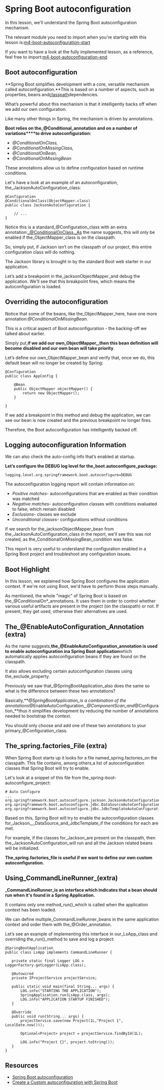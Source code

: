 # Spring Boot autoconfiguration

In this lesson, we'll understand the Spring Boot autoconfiguration mechanism.

The relevant module you need to import when you're starting with this lesson is:[m4-boot-autoconfiguration-start](https://github.com/eugenp/learn-spring/tree/module4/m4-boot-autoconfiguration-start)

If you want to have a look at the fully implemented lesson, as a reference, feel free to import:[m4-boot-autoconfiguration-end](https://github.com/eugenp/learn-spring/tree/module4/m4-boot-autoconfiguration-end)

## Boot autoconfiguration

**Spring Boot simplifies development with a core, versatile mechanism called autoconfiguration.**This is based on a number of aspects, such as properties, beans and[classpath](https://en.wikipedia.org/wiki/Classpath_(Java))dependencies.

What’s powerful about this mechanism is that it intelligently backs off when we add our own configuration.

Like many other things in Spring, the mechanism is driven by annotations.

**Boot relies on the_@Conditional_annotation and on a number of variations****to drive autoconfiguration:**

-   _@ConditionalOnClass,_
-   _@ConditionalOnMissingClass,_
-   _@ConditionalOnBean,_
-   _@ConditionalOnMissingBean_

These annotations allow us to define configuration based on runtime conditions.

Let's have a look at an example of an autoconfiguration, the_JacksonAutoConfiguration_class:

```
@Configuration
@ConditionalOnClass(ObjectMapper.class)
public class JacksonAutoConfiguration {
    
    // ...
}
```

Notice this is a standard_@Configuration_class with an extra annotation:_@ConditionalOnClass._As the name suggests, this will only be enabled if the_ObjectMapper_class is on the classpath.

So, simply put, if Jackson isn’t on the classpath of our project, this entire configuration class will do nothing.

The Jackson library is brought in by the standard Boot web starter in our application.

Let’s add a breakpoint in the_jacksonObjectMapper_and debug the application. We'll see that this breakpoint fires, which means the autoconfiguration is loaded.

## Overriding the autoconfiguration

Notice that some of the beans, like the_ObjectMapper_here, have one more annotation:_@ConditionalOnMissingBean._

This is a critical aspect of Boot autoconfiguration - the backing-off we talked about earlier.

Simply put,**if we add our own_ObjectMapper,_then this bean definition will become disabled and our own bean will take priority**.

Let’s define our own_ObjectMapper_bean and verify that, once we do, this default bean will no longer be created by Spring:

```
@Configuration
public class AppConfig {

    @Bean
    public ObjectMapper objectMapper() {
        return new ObjectMapper();
    }

}
```

If we add a breakpoint in this method and debug the application, we can see our bean is now created and the previous breakpoint no longer fires.

Therefore, the Boot autoconfiguration has intelligently backed off.

## Logging autoconfiguration Information

We can also check the auto-config info that’s enabled at startup.

**Let’s configure the DEBUG log level for the_boot.autoconfigure_package:**

```
logging.level.org.springframework.boot.autoconfigure=DEBUG
```

The autoconfiguration logging report will contain information on:

-   _Positive matches_\- autoconfigurations that are enabled as their condition was matched
-   _Negative matches_- autoconfiguration classes with conditions evaluated to false, which remain disabled
-   _Exclusions_- classes we exclude
-   _Unconditional classes_- configurations without conditions

If we search for the_jacksonObjectMapper_bean from the_JacksonAutoConfiguration_class in the report, we'll see this was not created, as the_ConditionalOnMissingBean_condition was false.

This report is very useful to understand the configuration enabled in a Spring Boot project and troubleshoot any configuration issues.

## Boot Highlight

In this lesson, we explained how Spring Boot configures the application context. If we're not using Boot, we'd have to perform those steps manually.

As mentioned, the whole "magic" of Spring Boot is based on the_@ConditionalOn\*_annotations. It uses them in order to control whether various useful artifacts are present in the project (on the classpath) or not. If present, they get used, otherwise their alternatives are used.

## The_@EnableAutoConfiguration_Annotation (extra)

As the name suggests,**the_@EnableAutoConfiguration_annotation is used to enable autoconfiguration ina Spring Boot application**which automatically applies autoconfiguration beans if they are found on the classpath.

It also allows excluding certain autoconfiguration classes using the_exclude_property.

Previously we saw that_@SpringBootApplication_also does the same so what is the difference between these two annotations?

Basically,**_@SpringBootApplication_is a combination of the annotations_@EnableAutoConfiguration_,_@ComponentScan_and_@Configuration_**thus it simplifies development by reducing the number of annotations needed to bootstrap the context.

You should only choose and add one of these two annotations to your primary_@Configuration_class.

## The_spring.factories_File (extra)

When Spring Boot starts up it looks for a file named_spring.factories_on the classpath. This file contains, among others,a list of autoconfiguration classes that Spring Boot will try to enable.

Let's look at a snippet of this file from the_spring-boot-autoconfigure_project:

```
# Auto Configure
...
org.springframework.boot.autoconfigure.jackson.JacksonAutoConfiguration,\
org.springframework.boot.autoconfigure.jdbc.DataSourceAutoConfiguration,\
org.springframework.boot.autoconfigure.jdbc.JdbcTemplateAutoConfiguration,\
```

Based on this, Spring Boot will try to enable the autoconfiguration classes for_Jackson_,_DataSource_and_JdbcTemplate_if the conditions for each are met.

For example, if the classes for_Jackson_are present on the classpath, then the_JacksonAutoConfiguration_will run and all the Jackson related beans will be initialized.

**The_spring.factories_file is useful if we want to define our own custom autoconfiguration.**

## Using_CommandLineRunner_(extra)

**_CommandLineRunner_is an interface which indicates that a bean should run when it's found in a Spring Application.**

It contains only one method_run()_which is called when the application context has been loaded.

We can define multiple_CommandLineRunner_beans in the same application context and order them with the_@Order_annotation.

Let’s see an example of implementing this interface in our_LsApp_class and overriding the_run()_method to save and log a project:

```
@SpringBootApplication
public class LsApp implements CommandLineRunner {

   private static final Logger LOG = LoggerFactory.getLogger(LsApp.class);

   @Autowired
   private IProjectService projectService;

   public static void main(final String... args) {
       LOG.info("STARTING THE APPLICATION");
       SpringApplication.run(LsApp.class, args);
       LOG.info("APPLICATION STARTUP FINISHED");
   }

   @Override
   public void run(String... args) {
       projectService.save(new Project(1L,"Project 1", LocalDate.now()));

       Optional<Project> project = projectService.findById(1L);

       LOG.info("Project {}", project.toString());
   }
}
```

## Resources
- [Spring Boot autoconfiguration](https://docs.spring.io/spring-boot/docs/current/reference/html/using-boot-autoconfiguration.html)
- [Create a Custom autoconfiguration with Spring Boot](https://www.baeldung.com/spring-boot-custom-autoconfiguration)
